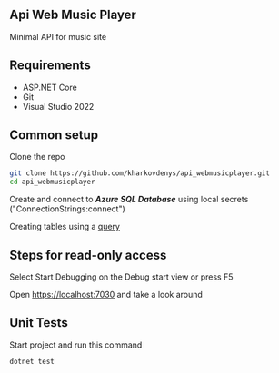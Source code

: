## Api Web Music Player

Minimal API for music site

## Requirements

* ASP.NET Core
* Git
* Visual Studio 2022

## Common setup

Clone the repo

```bash
git clone https://github.com/kharkovdenys/api_webmusicplayer.git
cd api_webmusicplayer
```

Create and connect to ***Azure SQL Database*** using local secrets ("ConnectionStrings:connect")

Creating tables using a [query](https://github.com/kharkovdenys/api_webmusicplayer/blob/main/Api/query.sql)

## Steps for read-only access

Select Start Debugging on the Debug start view or press F5

Open [https://localhost:7030](https://localhost:7030) and take a look around

## Unit Tests

Start project and run this command

```bash
dotnet test
```